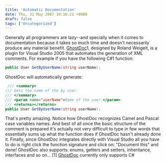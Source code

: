 ```yaml
---
title: 'Automatic Documentation'
date: Thu, 31 May 2007 19:16:21 +0000
draft: false
tags: ['Uncategorized']
---
```


Generally all programmers are lazy--and specially when it comes to documentation because it takes so much time and doesn't necessarily produce any material benefit. [GhostDoc](http://www.roland-weigelt.de/ghostdoc/)1, designed by Roland Weigelt, is a plugin for Visual Studio 2005 that automates the generation of XML comments. For example if you have the following C#1 function:

```csharp
public User GetByUserName(string userName);
```

GhostDoc will automatically generate:

```csharp
 /// <summary>
/// Gets the name of the by user.
/// </summary>
/// <param name="userName">Name of the user.</param>
/// <returns></returns>
public User GetByUserName(string userName); 
```

That's pretty amazing. Notice how GhostDoc recognizes Camel and Pascal case variables names. And best of all once the basic structure of the comment is prepared it's actually not very difficult to type in few words that essentially sums up what the function does if GhostDoc hasn't already done it. Finally, since GhostDoc integrates directly with Visual Studio all you have to do is right click the function signature and click on: "Document this" and done! GhostDoc also supports: enums, getters and setters, inheritance, interfaces and so on... \[1\] [GhostDoc](http://www.roland-weigelt.de/ghostdoc/) currently only supports C#